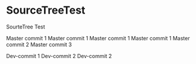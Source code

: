 # SourceTreeTest
SourteTree Test

Master commit 1
Master commit 1
Master commit 1
Master commit 1
Master commit 2
Master commit 3

Dev-commit 1
Dev-commit 2
Dev-commit 2